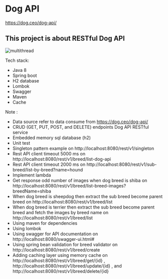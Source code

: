 # Dog API

https://dog.ceo/dog-api/

## This project is about RESTful Dog API 

![multithread](https://th.bing.com/th/id/OIP.fRoA47zdduViSDjwOVmFhwAAAA?w=115&h=180&c=7&r=0&o=5&dpr=1.5&pid=1.7)

Tech stack:
- Java 8
- Spring boot
- H2 database
- Lombok
- Swagger
- Maven
- Cache

Note :
- Data source refer to data consume from https://dog.ceo/dog-api/
- CRUD (GET, PUT, POST, and DELETE) endpoints Dog API RESTful service
- Embedded memory sql database (h2)
- Unit test
- Singleton pattern example on http://localhost:8080/rest/v1/singleton
- Rest API client timeout 5000 ms on http://localhost:8080/rest/v1/breed/list-dog-api
- Rest API client timeout 2000 ms on 
  http://localhost:8080/rest/v1/sub-breed/list-by-breed?name=hound
- Implement lambda
- Get response odd number of images when dog breed is shiba 
  on http://localhost:8080/rest/v1/breed/list-breed-images?breedName=shiba
- When dog breed is sheepdog then extract the sub breed become parent breed
  on http://localhost:8080/rest/v1/breed/list
- When dog breed is terrier then extract the sub breed become parent breed
  and fetch the images by breed name on http://localhost:8080/rest/v1/breed/list
- Using maven for dependencies
- Using lombok
- Using swagger for API documentation on http://localhost:8080/swagger-ui.html#
- Using spring bean validation for breed validator on http://localhost:8080/rest/v1/breed/create
- Adding caching layer using memory cache 
  on http://localhost:8080/rest/v1/breed/get/{id} ,
  http://localhost:8080/rest/v1/breed/update/{id} ,
  and http://localhost:8080/rest/v1/breed/delete/{id}
